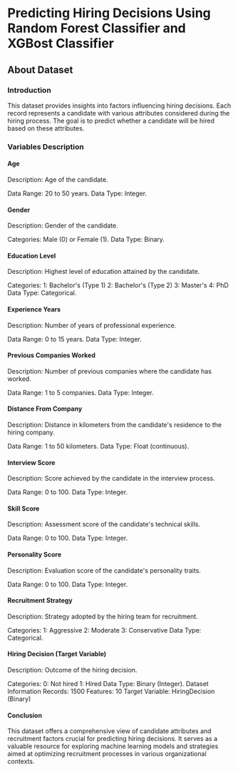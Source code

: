 # Predicting Hiring Decisions Using Random Forest Classifier and XGBost Classifier


## About Dataset

### Introduction
This dataset provides insights into factors influencing hiring decisions. Each record represents a candidate with various attributes considered during the hiring process. The goal is to predict whether a candidate will be hired based on these attributes.

### Variables Description

#### Age
Description: Age of the candidate.

Data Range: 20 to 50 years.
Data Type: Integer.


#### Gender
Description: Gender of the candidate.

Categories: Male (0) or Female (1).
Data Type: Binary.


#### Education Level
Description: Highest level of education attained by the candidate.

Categories:
1: Bachelor's (Type 1)
2: Bachelor's (Type 2)
3: Master's
4: PhD
Data Type: Categorical.


#### Experience Years
Description: Number of years of professional experience.

Data Range: 0 to 15 years.
Data Type: Integer.


#### Previous Companies Worked
Description: Number of previous companies where the candidate has worked.

Data Range: 1 to 5 companies.
Data Type: Integer.


#### Distance From Company
Description: Distance in kilometers from the candidate's residence to the hiring company.

Data Range: 1 to 50 kilometers.
Data Type: Float (continuous).


#### Interview Score
Description: Score achieved by the candidate in the interview process.

Data Range: 0 to 100.
Data Type: Integer.


#### Skill Score
Description: Assessment score of the candidate's technical skills.

Data Range: 0 to 100.
Data Type: Integer.


#### Personality Score
Description: Evaluation score of the candidate's personality traits.

Data Range: 0 to 100.
Data Type: Integer.


#### Recruitment Strategy
Description: Strategy adopted by the hiring team for recruitment.

Categories:
1: Aggressive
2: Moderate
3: Conservative
Data Type: Categorical.


#### Hiring Decision (Target Variable)
Description: Outcome of the hiring decision.

Categories:
0: Not hired
1: Hired
Data Type: Binary (Integer).
Dataset Information
Records: 1500
Features: 10
Target Variable: HiringDecision (Binary)


#### Conclusion
This dataset offers a comprehensive view of candidate attributes and recruitment factors crucial for predicting hiring decisions. It serves as a valuable resource for exploring machine learning models and strategies aimed at optimizing recruitment processes in various organizational contexts.
